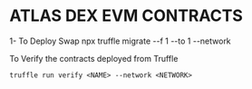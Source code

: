 # ATLAS DEX EVM CONTRACTS

1- To Deploy Swap 
npx truffle migrate --f 1 --to 1 --network <network name>

To Verify the contracts deployed from Truffle

```
truffle run verify <NAME> --network <NETWORK>
```
